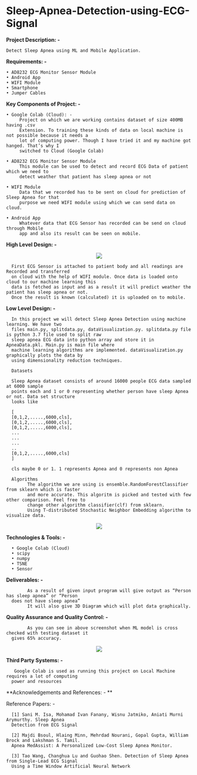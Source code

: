 # Sleep-Apnea-Detection-using-ECG-Signal


**Project Description: -**
      
    Detect Sleep Apnea using ML and Mobile Application.


**Requirements: -**

    • AD8232 ECG Monitor Sensor Module
    • Android App
    • WIFI Module
    • Smartphone
    • Jumper Cables


**Key Components of Project: -**

    • Google Colab (Cloud): -
         Project on which we are working contains dataset of size 400MB having .csv
         Extension. To training these kinds of data on local machine is not possible because it needs a
         lot of computing power. Though I have tried it and my machine got hanged. That’s why I
         switched to Cloud (Google Colab)
         
    • AD8232 ECG Monitor Sensor Module
         This module can be used to detect and record ECG Data of patient which we need to
         detect weather that patient has sleep apnea or not
         
    • WIFI Module
         Data that we recorded has to be sent on cloud for prediction of Sleep Apnea for that
         purpose we need WIFI module using which we can send data on cloud.
         
    • Android App
         Whatever data that ECG Sensor has recorded can be send on cloud through Mobile
         app and also its result can be seen on mobile.



**High Level Design: -**

<p align="center">
 <img  src="https://github.com/sanket9006/Sleep-Apnea-Detection-using-ECG-Signal/blob/master/Flow.png">
</p>



      First ECG Sensor is attached to patient body and all readings are Recorded and transferred
      on cloud with the help of WIFI module. Once data is loaded onto cloud to our machine learning this
      data is fetched as input and as a result it will predict weather the patient has sleep apnea or not.
      Once the result is known (calculated) it is uploaded on to mobile.
      
 
**Low Level Design: -**

      In this project we will detect Sleep Apnea Detection using machine learning. We have two
      files main.py, splitdata.py, dataVisualization.py. splitdata.py file is python 3.7 file used to split raw
      sleep apnea ECG data into python array and store it in ApneaData.pkl. Main.py is main file where
      machine learning algorithms are implemented. dataVisualization.py graphically plots the data by
      using dimensionality reduction techniques.
      
      Datasets
      
      Sleep Apnea dataset consists of around 16000 people ECG data sampled at 6000 sample
      points each and 1 or 0 representing whether person have sleep Apnea or not. Data set structure
      looks like
      
      [
      [0,1,2,.....,6000,cls],
      [0,1,2,.....,6000,cls],
      [0,1,2,.....,6000,cls],
      ...
      ...
      ...
      ..
      [0,1,2,.....,6000,cls]
      ]
      
      cls maybe 0 or 1. 1 represents Apnea and 0 represents non Apnea    

      Algorithms
            The algorithm we are using is ensemble.RandomForestClassifier from sklearn which is faster
            and more accurate. This algoritm is picked and tested with few other comparison. Feel free to
            change other algorithm classifier(clf) from sklearn.
            Using T-distributed Stochastic Neighbor Embedding algorithm to visualize data.
      
      

<p align="center">
 <img  src="https://github.com/sanket9006/Sleep-Apnea-Detection-using-ECG-Signal/blob/master/code.png">
</p>


**Technologies & Tools: -**

      • Google Colab (Cloud)
      • scipy
      • numpy
      • TSNE
      • Sensor
 
 
 **Deliverables: -**

 
            As a result of given input program will give output as “Person has sleep apnea” or “Person
      does not have sleep apnea”
            It will also give 3D Diagram which will plot data graphically.


**Quality Assurance and Quality Control: -**

            As you can see in above screenshot when ML model is cross checked with testing dataset it
      gives 65% accuracy.


<p align="center">
 <img  src="https://github.com/sanket9006/Sleep-Apnea-Detection-using-ECG-Signal/blob/master/Accuracy.PNG">
</p>


**Third Party Systems: -**

       Google Colab is used as running this project on Local Machine requires a lot of computing
      power and resources
      
**Acknowledgements and References: - **

Reference Papers: -

      [1] Sani M. Isa, Mohamad Ivan Fanany, Wisnu Jatmiko, Aniati Murni Arymurthy. Sleep Apnea
      Detection from ECG Signal

      [2] Majdi Bsoul, Hlaing Minn, Mehrdad Nourani, Gopal Gupta, William Brock and Lakshman S. Tamil.
      Apnea MedAssist: A Personalized Low-Cost Sleep Apnea Monitor.

      [3] Tao Wang, Changhua Lu and Guohao Shen. Detection of Sleep Apnea from Single-Lead ECG Signal
      Using a Time Window Artificial Neural Network
      

